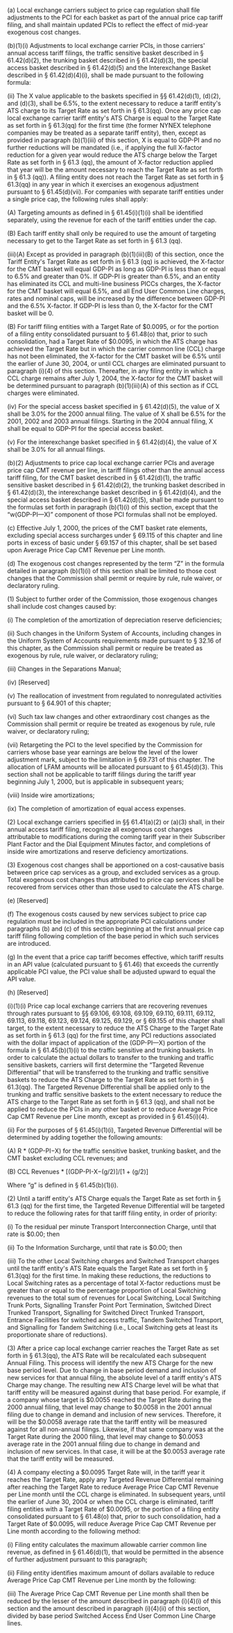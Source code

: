 (a) Local exchange carriers subject to price cap regulation shall file adjustments to the PCI for each basket as part of the annual price cap tariff filing, and shall maintain updated PCIs to reflect the effect of mid-year exogenous cost changes.

(b)(1)(i) Adjustments to local exchange carrier PCIs, in those carriers' annual access tariff filings, the traffic sensitive basket described in § 61.42(d)(2), the trunking basket described in § 61.42(d)(3), the special access basket described in § 61.42(d)(5) and the Interexchange Basket described in § 61.42(d)(4)(i), shall be made pursuant to the following formula:
              

(ii) The X value applicable to the baskets specified in §§ 61.42(d)(1), (d)(2), and (d)(3), shall be 6.5%, to the extent necessary to reduce a tariff entity's ATS charge to its Target Rate as set forth in § 61.3(qq). Once any price cap local exchange carrier tariff entity's ATS Charge is equal to the Target Rate as set forth in § 61.3(qq) for the first time (the former NYNEX telephone companies may be treated as a separate tariff entity), then, except as provided in paragraph (b)(1)(iii) of this section, X is equal to GDP-PI and no further reductions will be mandated (i.e., if applying the full X-factor reduction for a given year would reduce the ATS charge below the Target Rate as set forth in § 61.3 (qq), the amount of X-factor reduction applied that year will be the amount necessary to reach the Target Rate as set forth in § 61.3 (qq)). A filing entity does not reach the Target Rate as set forth in § 61.3(qq) in any year in which it exercises an exogenous adjustment pursuant to § 61.45(d)(vii). For companies with separate tariff entities under a single price cap, the following rules shall apply:

(A) Targeting amounts as defined in § 61.45(i)(1)(i) shall be identified separately, using the revenue for each of the tariff entities under the cap.

(B) Each tariff entity shall only be required to use the amount of targeting necessary to get to the Target Rate as set forth in § 61.3 (qq).

(iii)(A) Except as provided in paragraph (b)(1)(iii)(B) of this section, once the Tariff Entity's Target Rate as set forth in § 61.3 (qq) is achieved, the X-factor for the CMT basket will equal GDP-PI as long as GDP-PI is less than or equal to 6.5% and greater than 0%. If GDP-PI is greater than 6.5%, and an entity has eliminated its CCL and multi-line business PICCs charges, the X-factor for the CMT basket will equal 6.5%, and all End User Common Line charges, rates and nominal caps, will be increased by the difference between GDP-PI and the 6.5% X-factor. If GDP-PI is less than 0, the X-factor for the CMT basket will be 0.

(B) For tariff filing entities with a Target Rate of $0.0095, or for the portion of a filing entity consolidated pursuant to § 61.48(o) that, prior to such consolidation, had a Target Rate of $0.0095, in which the ATS charge has achieved the Target Rate but in which the carrier common line (CCL) charge has not been eliminated, the X-factor for the CMT basket will be 6.5% until the earlier of June 30, 2004, or until CCL charges are eliminated pursuant to paragraph (i)(4) of this section. Thereafter, in any filing entity in which a CCL charge remains after July 1, 2004, the X-factor for the CMT basket will be determined pursuant to paragraph (b)(1)(iii)(A) of this section as if CCL charges were eliminated.

(iv) For the special access basket specified in § 61.42(d)(5), the value of X shall be 3.0% for the 2000 annual filing. The value of X shall be 6.5% for the 2001, 2002 and 2003 annual filings. Starting in the 2004 annual filing, X shall be equal to GDP-PI for the special access basket.

(v) For the interexchange basket specified in § 61.42(d)(4), the value of X shall be 3.0% for all annual filings.

(b)(2) Adjustments to price cap local exchange carrier PCIs and average price cap CMT revenue per line, in tariff filings other than the annual access tariff filing, for the CMT basket described in § 61.42(d)(1), the traffic sensitive basket described in § 61.42(d)(2), the trunking basket described in § 61.42(d)(3), the interexchange basket described in § 61.42(d)(4), and the special access basket described in § 61.42(d)(5), shall be made pursuant to the formulas set forth in paragraph (b)(1)(i) of this section, except that the “w(GDP-PI—X)” component of those PCI formulas shall not be employed.

(c) Effective July 1, 2000, the prices of the CMT basket rate elements, excluding special access surcharges under § 69.115 of this chapter and line ports in excess of basic under § 69.157 of this chapter, shall be set based upon Average Price Cap CMT Revenue per Line month.

(d) The exogenous cost changes represented by the term “Z” in the formula detailed in paragraph (b)(1)(i) of this section shall be limited to those cost changes that the Commission shall permit or require by rule, rule waiver, or declaratory ruling.

(1) Subject to further order of the Commission, those exogenous changes shall include cost changes caused by:

(i) The completion of the amortization of depreciation reserve deficiencies;

(ii) Such changes in the Uniform System of Accounts, including changes in the Uniform System of Accounts requirements made pursuant to § 32.16 of this chapter, as the Commission shall permit or require be treated as exogenous by rule, rule waiver, or declaratory ruling;

(iii) Changes in the Separations Manual;

(iv) [Reserved]

(v) The reallocation of investment from regulated to nonregulated activities pursuant to § 64.901 of this chapter;

(vi) Such tax law changes and other extraordinary cost changes as the Commission shall permit or require be treated as exogenous by rule, rule waiver, or declaratory ruling;

(vii) Retargeting the PCI to the level specified by the Commission for carriers whose base year earnings are below the level of the lower adjustment mark, subject to the limitation in § 69.731 of this chapter. The allocation of LFAM amounts will be allocated pursuant to § 61.45(d)(3). This section shall not be applicable to tariff filings during the tariff year beginning July 1, 2000, but is applicable in subsequent years;

(viii) Inside wire amortizations;

(ix) The completion of amortization of equal access expenses.

(2) Local exchange carriers specified in §§ 61.41(a)(2) or (a)(3) shall, in their annual access tariff filing, recognize all exogenous cost changes attributable to modifications during the coming tariff year in their Subscriber Plant Factor and the Dial Equipment Minutes factor, and completions of inside wire amortizations and reserve deficiency amortizations.

(3) Exogenous cost changes shall be apportioned on a cost-causative basis between price cap services as a group, and excluded services as a group. Total exogenous cost changes thus attributed to price cap services shall be recovered from services other than those used to calculate the ATS charge.

(e) [Reserved]

(f) The exogenous costs caused by new services subject to price cap regulation must be included in the appropriate PCI calculations under paragraphs (b) and (c) of this section beginning at the first annual price cap tariff filing following completion of the base period in which such services are introduced.

(g) In the event that a price cap tariff becomes effective, which tariff results in an API value (calculated pursuant to § 61.46) that exceeds the currently applicable PCI value, the PCI value shall be adjusted upward to equal the API value.

(h) [Reserved]

(i)(1)(i) Price cap local exchange carriers that are recovering revenues through rates pursuant to §§ 69.106, 69.108, 69.109, 69.110, 69.111, 69.112, 69.113, 69.118, 69.123, 69.124, 69.125, 69.129, or § 69.155 of this chapter shall target, to the extent necessary to reduce the ATS Charge to the Target Rate as set forth in § 61.3 (qq) for the first time, any PCI reductions associated with the dollar impact of application of the (GDP-PI—X) portion of the formula in § 61.45(b)(1)(i) to the traffic sensitive and trunking baskets. In order to calculate the actual dollars to transfer to the trunking and traffic sensitive baskets, carriers will first determine the “Targeted Revenue Differential” that will be transferred to the trunking and traffic sensitive baskets to reduce the ATS Charge to the Target Rate as set forth in § 61.3(qq). The Targeted Revenue Differential shall be applied only to the trunking and traffic sensitive baskets to the extent necessary to reduce the ATS charge to the Target Rate as set forth in § 61.3 (qq), and shall not be applied to reduce the PCIs in any other basket or to reduce Average Price Cap CMT Revenue per Line month, except as provided in § 61.45(i)(4).

(ii) For the purposes of § 61.45(i)(1)(i), Targeted Revenue Differential will be determined by adding together the following amounts:

(A) R * (GDP-PI−X) for the traffic sensitive basket, trunking basket, and the CMT basket excluding CCL revenues; and

(B) CCL Revenues * [(GDP-PI-X−(g/2)]/[1 + (g/2)]

Where “g” is defined in § 61.45(b)(1)(i).

(2) Until a tariff entity's ATS Charge equals the Target Rate as set forth in § 61.3 (qq) for the first time, the Targeted Revenue Differential will be targeted to reduce the following rates for that tariff filing entity, in order of priority:

(i) To the residual per minute Transport Interconnection Charge, until that rate is $0.00; then

(ii) To the Information Surcharge, until that rate is $0.00; then

(iii) To the other Local Switching charges and Switched Transport charges until the tariff entity's ATS Rate equals the Target Rate as set forth in § 61.3(qq) for the first time. In making these reductions, the reductions to Local Switching rates as a percentage of total X-factor reductions must be greater than or equal to the percentage proportion of Local Switching revenues to the total sum of revenues for Local Switching, Local Switching Trunk Ports, Signalling Transfer Point Port Termination, Switched Direct Trunked Transport, Signalling for Switched Direct Trunked Transport, Entrance Facilities for switched access traffic, Tandem Switched Transport, and Signalling for Tandem Switching (i.e., Local Switching gets at least its proportionate share of reductions).

(3) After a price cap local exchange carrier reaches the Target Rate as set forth in § 61.3(qq), the ATS Rate will be recalculated each subsequent Annual Filing. This process will identify the new ATS Charge for the new base period level. Due to change in base period demand and inclusion of new services for that annual filing, the absolute level of a tariff entity's ATS Charge may change. The resulting new ATS Charge level will be what that tariff entity will be measured against during that base period. For example, if a company whose target is $0.0055 reached the Target Rate during the 2000 annual filing, that level may change to $0.0058 in the 2001 annual filing due to change in demand and inclusion of new services. Therefore, it will be the $0.0058 average rate that the tariff entity will be measured against for all non-annual filings. Likewise, if that same company was at the Target Rate during the 2000 filing, that level may change to $0.0053 average rate in the 2001 annual filing due to change in demand and inclusion of new services. In that case, it will be at the $0.0053 average rate that the tariff entity will be measured.

(4) A company electing a $0.0095 Target Rate will, in the tariff year it reaches the Target Rate, apply any Targeted Revenue Differential remaining after reaching the Target Rate to reduce Average Price Cap CMT Revenue per Line month until the CCL charge is eliminated. In subsequent years, until the earlier of June 30, 2004 or when the CCL charge is eliminated, tariff filing entities with a Target Rate of $0.0095, or the portion of a filing entity consolidated pursuant to § 61.48(o) that, prior to such consolidation, had a Target Rate of $0.0095, will reduce Average Price Cap CMT Revenue per Line month according to the following method:

(i) Filing entity calculates the maximum allowable carrier common line revenue, as defined in § 61.46(d)(1), that would be permitted in the absence of further adjustment pursuant to this paragraph;

(ii) Filing entity identifies maximum amount of dollars available to reduce Average Price Cap CMT Revenue per Line month by the following:
              

(iii) The Average Price Cap CMT Revenue per Line month shall then be reduced by the lesser of the amount described in paragraph (i)(4)(i) of this section and the amount described in paragraph (i)(4)(ii) of this section, divided by base period Switched Access End User Common Line Charge lines.

